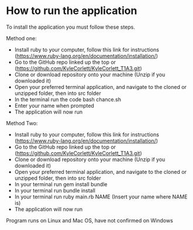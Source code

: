 # How to run the application

To install the application you must follow these steps.

Method one:

- Install ruby to your computer, follow this link for instructions (<https://www.ruby-lang.org/en/documentation/installation/>)
- Go to the GitHub repo linked up the top or (<https://github.com/KyleCorlett/KyleCorlett_T1A3.git>)
- Clone or download repository onto your machine (Unzip if you downloaded it)
- Open your preferred terminal application, and navigate to the cloned or unzipped folder, then into src folder
- In the terminal run the code bash chance.sh
- Enter your name when prompted
- The application will now run

Method Two:

- Install ruby to your computer, follow this link for instructions (<https://www.ruby-lang.org/en/documentation/installation/>)
- Go to the GitHub repo linked up the top or (<https://github.com/KyleCorlett/KyleCorlett_T1A3.git>)
- Clone or download repository onto your machine (Unzip if you downloaded it)
- Open your preferred terminal application, and navigate to the cloned or unzipped folder, then into src folder
- In your terminal run gem install bundle
- In your terminal run bundle install
- In your terminal run ruby main.rb NAME (Insert your name where NAME is)
- The application will now run

Program runs on Linux and Mac OS, have not confirmed on Windows
